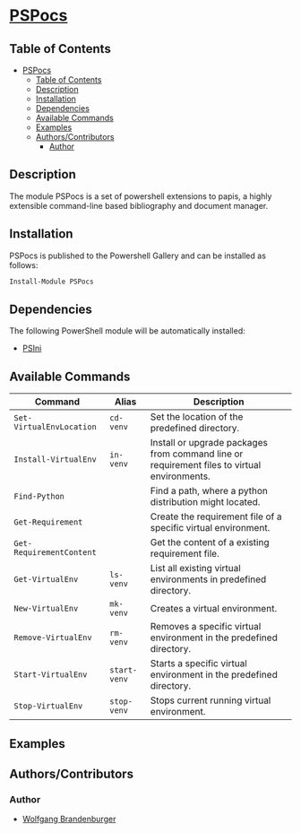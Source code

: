 # [PSPocs](https://github.com/wbrandenburger/PSPocs)

## Table of Contents

- [PSPocs](#pspocs)
  - [Table of Contents](#table-of-contents)
  - [Description](#description)
  - [Installation](#installation)
  - [Dependencies](#dependencies)
  - [Available Commands](#available-commands)
  - [Examples](#examples)
  - [Authors/Contributors](#authorscontributors)
    - [Author](#author)

## Description

The module PSPocs is a set of powershell extensions to papis, a highly extensible command-line based bibliography and document manager.

## Installation

PSPocs is published to the Powershell Gallery and can be installed as follows:

```powershell
Install-Module PSPocs
```

## Dependencies

The following PowerShell module will be automatically installed:

- [PSIni](https://github.com/lipkau/PsIni)

## Available Commands

| Command                  | Alias        | Description                                                                                 |
|--------------------------|--------------|---------------------------------------------------------------------------------------------|
| `Set-VirtualEnvLocation` | `cd-venv`    | Set the location of the predefined directory.                                               |
| `Install-VirtualEnv`     | `in-venv`    | Install or upgrade packages from command line or requirement files to virtual environments. |
| `Find-Python`            |              | Find a path, where a python distribution might located.                                     |
| `Get-Requirement`        |              | Create the requirement file of a specific virtual environment.                              |
| `Get-RequirementContent` |              | Get the content of a existing requirement file.                                             |
| `Get-VirtualEnv`         | `ls-venv`    | List all existing virtual environments in predefined directory.                             |
| `New-VirtualEnv`         | `mk-venv`    | Creates a virtual environment.                                                              |
| `Remove-VirtualEnv`      | `rm-venv`    | Removes a specific virtual environment in the predefined directory.                         |
| `Start-VirtualEnv`       | `start-venv` | Starts a specific virtual environment in the predefined directory.                          |
| `Stop-VirtualEnv`        | `stop-venv`  | Stops current running virtual environment.                                                  |

## Examples

## Authors/Contributors

### Author

- [Wolfgang Brandenburger](https://github.com/wbrandenburger)
